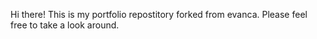 
Hi there! This is my portfolio repostitory forked from evanca.
Please feel free to take a look around.
